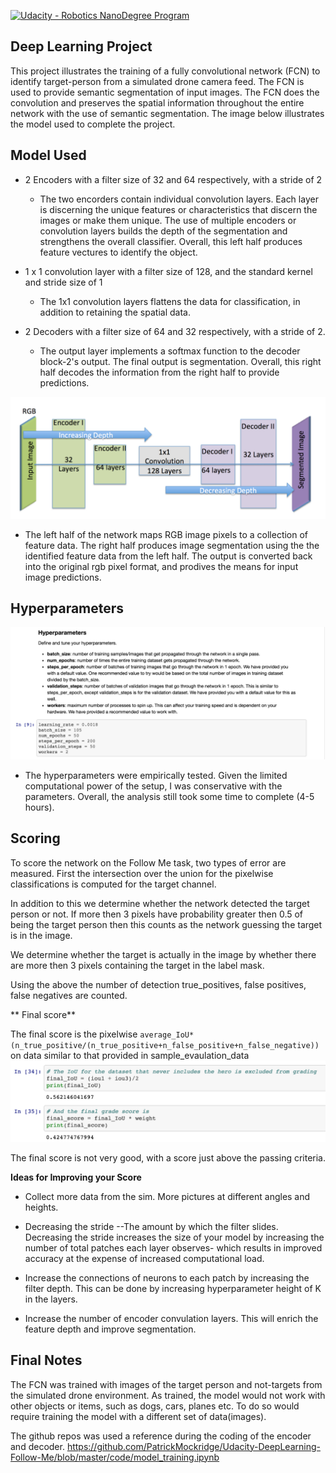 [![Udacity - Robotics NanoDegree Program](https://s3-us-west-1.amazonaws.com/udacity-robotics/Extra+Images/RoboND_flag.png)](https://www.udacity.com/robotics)

## Deep Learning Project ##
This project illustrates the training of a fully convolutional network (FCN) to identify target-person from a simulated drone camera feed. 
The FCN is used to provide semantic segmentation of input images.
The FCN does the convolution and preserves the spatial information throughout the entire network with the use of semantic segmentation.  The image below illustrates the model used to complete the project.

## Model Used ##

* 2 Encoders with a filter size of 32 and 64 respectively, with a stride of 2
  * The two encorders contain individual convolution layers. Each layer is discerning the unique features or characteristics that discern   the images or make them unique. The use of multiple encoders or convolution layers builds the depth of the segmentation and strengthens   the overall classifier. Overall, this left half produces feature vectures to identify the object.

* 1 x 1 convolution layer with a filter size of 128, and the standard kernel and stride size of 1
  * The 1x1 convolution layers flattens the data for classification, in addition to retaining the spatial data. 

* 2 Decoders with a filter size of 64 and 32 respectively, with a stride of 2.
  * The output layer implements a softmax function to the decoder block-2's output.  The final output is segmentation. 
  Overall, this right half decodes the information from the right half to provide predictions.



![image1](model.png)
* The left half of the network maps RGB image pixels to a collection of feature data. The right half produces image segmentation using the the identified feature data from the left half. The output is converted back into the original rgb pixel format, and prodives the means for input image predictions.


## Hyperparameters ##
![image2](hyperparam.png)

* The hyperparameters were empirically tested. Given the limited computational power of the setup, I was conservative with the parameters.  Overall, the analysis still took some time to complete (4-5 hours).

## Scoring ##

To score the network on the Follow Me task, two types of error are measured. First the intersection over the union for the pixelwise classifications is computed for the target channel. 

In addition to this we determine whether the network detected the target person or not. If more then 3 pixels have probability greater then 0.5 of being the target person then this counts as the network guessing the target is in the image. 

We determine whether the target is actually in the image by whether there are more then 3 pixels containing the target in the label mask. 

Using the above the number of detection true_positives, false positives, false negatives are counted. 

** Final score**

The final score is the pixelwise `average_IoU*(n_true_positive/(n_true_positive+n_false_positive+n_false_negative))` on data similar to that provided in sample_evaulation_data
![image3](final_score.png)

The final score is not very good, with a score just above the passing criteria.


**Ideas for Improving your Score**

* Collect more data from the sim. More pictures at different angles and heights.

* Decreasing the stride --The amount by which the filter slides. Decreasing the stride increases the size of your model by increasing the number of total patches each layer observes- which results in improved accuracy at the expense of increased computational load.

* Increase the connections of neurons to each patch by increasing the filter depth.  This can be done by increasing hyperparameter height of K in the layers.

* Increase the number of encoder convulation layers. This will enrich the feature depth and improve segmentation.


## Final Notes 
The FCN was trained with images of the target person and not-targets from the simulated drone environment. As trained, the model would not work with other objects or items, such as dogs, cars, planes etc.  To do so would require training the model with a different set of data(images). 

The github repos was used a reference during the coding of the encoder and decoder.
https://github.com/PatrickMockridge/Udacity-DeepLearning-Follow-Me/blob/master/code/model_training.ipynb


